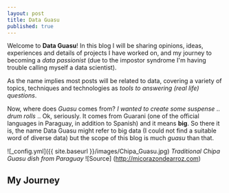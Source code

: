 ```yaml
---
layout: post
title: Data Guasu
published: true
---
```


Welcome to **Data Guasu**! In this blog I will be sharing opinions, ideas, experiences and details of projects I have worked on, and my journey to becoming a _data passionist_ (due to the impostor syndrome I'm having trouble calling myself a data scientist). 

As the name implies most posts will be related to data, covering a variety of topics, techniques and technologies as _tools to answering (real life) questions_.

Now, where does _Guasu_ comes from? _I wanted to create some suspense_ .. _drum rolls_ .. Ok, seriously. It comes from Guarani (one of the official languages in Paraguay, in addition to Spanish) and it means **big**. So there it is, the name Data Guasu might refer to big data (I could not find a suitable word of diverse data) but the scope of this blog is much _guasu_ than that.  

![_config.yml]({{ site.baseurl }}/images/Chipa_Guasu.jpg)
_Traditional Chipa Guasu dish from Paraguay_ 
![Source] (http://micorazondearroz.com)

## My Journey

